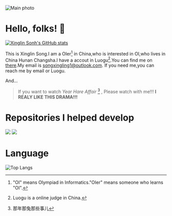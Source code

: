 ![Main photo](https://cdn.jsdelivr.net/gh/songxingling1/songxingling1@master/ajvy7gb5.png)

# Hello, folks! :wave:
[![Xinglin Sonh's GitHub stats](https://github-readme-stats.vercel.app/api?username=songxingling1&show_icons=true&theme=onedark)](https://github.com/songxingling1)

This is Xinglin Song.I am a OIer[^1] in China,who is interested in OI,who lives in China Hunan Changsha.I have a accout in Luogu[^2].You can find me on [there](https://www.luogu.com.cn/user/935377).My email is songxingling1@outlook.com. If you need me,you can reach me by email or Luogu.

And...

> If you want to watch _Year Hare Affair_ [^3] , Please watch with me!!! **I REALY LIKE THIS DRAMA!!!**

# Repositories I helped develop
[![](https://github-readme-stats.vercel.app/api/pin/?username=Ikaleio&repo=argon-luogu&theme=onedark&show_owner=true&description_lines_count=2)](https://github.com/Ikaleio/argon-luogu)
[![](https://github-readme-stats.vercel.app/api/pin/?username=songxingling1&repo=rime-config&theme=onedark&show_owner=true&description_lines_count=2)]([https://github.com/Ikaleio/argon-luogu](https://github.com/songxingling1/rime-config))

# Language
![Top Langs](https://github-readme-stats.vercel.app/api/top-langs/?username=songxingling1&theme=onedark)
[^1]:"OI" means Olympiad in Informatics."OIer" means someone who learns "OI".
[^2]:Luogu is a online judge in China.
[^3]:那年那兔那些事儿
<!---
songxingling1/songxingling1 is a ✨ special ✨ repository because its `README.md` (this file) appears on your GitHub profile.
You can click the Preview link to take a look at your changes.
--->
